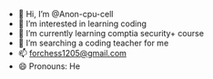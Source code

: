 - 👋 Hi, I’m @Anon-cpu-cell
- 👀 I’m interested in learning coding
- 🌱 I’m currently learning comptia security+ course
- 💞️ I’m searching a coding teacher for me
- 📫 forchess1205@gmail.com
- 😄 Pronouns: He

<!---
Anon-cpu-cell/Anon-cpu-cell is a ✨ special ✨ repository because its `README.md` (this file) appears on your GitHub profile.
You can click the Preview link to take a look at your changes.
--->
